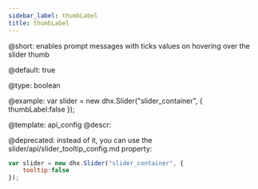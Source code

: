 ```yaml
---
sidebar_label: thumbLabel
title: thumbLabel
---          
```


@short: 
enables prompt messages with ticks values on hovering over the slider thumb


@default:
true


@type: boolean

@example: 
var slider = new dhx.Slider("slider_container", { 
    thumbLabel:false
});


@template:	api_config
@descr: 


@deprecated: instead of it, you can use the slider/api/slider_tooltip_config.md property:

~~~js
var slider = new dhx.Slider("slider_container", { 
    tooltip:false
});
~~~
